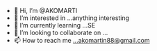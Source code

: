- 👋 Hi, I’m @AKOMARTI
- 👀 I’m interested in ...anything interesting 
- 🌱 I’m currently learning ...SE
- 💞️ I’m looking to collaborate on ...
- 📫 How to reach me ...akomartin88@gmail.com

<!---
AKOMARTI/AKOMARTI is a ✨ special ✨ repository because its `README.md` (this file) appears on your GitHub profile.
You can click the Preview link to take a look at your changes.
--->
